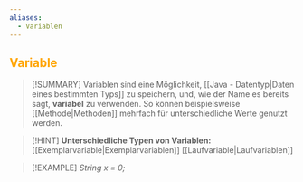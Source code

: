 ```yaml
---
aliases:
  - Variablen
---
```

## <font color = "orange">Variable</font>

>[!SUMMARY]
Variablen sind eine Möglichkeit, [[Java - Datentyp|Daten eines bestimmten Typs]] zu speichern, und, wie der Name es bereits sagt, **variabel** zu verwenden. So können beispielsweise [[Methode|Methoden]] mehrfach für unterschiedliche Werte genutzt werden.

>[!HINT]
>**Unterschiedliche Typen von Variablen:**
>[[Exemplarvariable|Exemplarvariablen]]
>[[Laufvariable|Laufvariablen]]

>[!EXAMPLE]
>*String x = 0;*
>